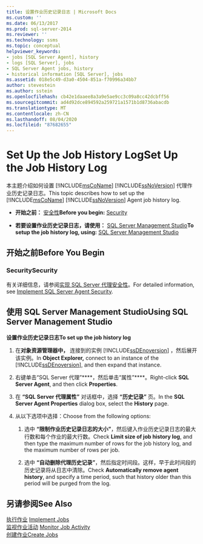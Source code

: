 ```yaml
---
title: 设置作业历史记录日志 | Microsoft Docs
ms.custom: ''
ms.date: 06/13/2017
ms.prod: sql-server-2014
ms.reviewer: ''
ms.technology: ssms
ms.topic: conceptual
helpviewer_keywords:
- jobs [SQL Server Agent], history
- logs [SQL Server], jobs
- SQL Server Agent jobs, history
- historical information [SQL Server], jobs
ms.assetid: 018e5c49-d3a0-4504-851a-f70996a34bb7
author: stevestein
ms.author: sstein
ms.openlocfilehash: cb42e1daaee8a3a9e5ae9cc3c09a8cc42dcbff56
ms.sourcegitcommit: ad4d92dce894592a259721a1571b1d8736abacdb
ms.translationtype: MT
ms.contentlocale: zh-CN
ms.lasthandoff: 08/04/2020
ms.locfileid: "87682655"
---
```

# <a name="set-up-the-job-history-log"></a><span data-ttu-id="0deea-102">Set Up the Job History Log</span><span class="sxs-lookup"><span data-stu-id="0deea-102">Set Up the Job History Log</span></span>
  <span data-ttu-id="0deea-103">本主题介绍如何设置 [!INCLUDE[msCoName](../../includes/msconame-md.md)] [!INCLUDE[ssNoVersion](../../includes/ssnoversion-md.md)] 代理作业历史记录日志。</span><span class="sxs-lookup"><span data-stu-id="0deea-103">This topic describes how to set up the [!INCLUDE[msCoName](../../includes/msconame-md.md)] [!INCLUDE[ssNoVersion](../../includes/ssnoversion-md.md)] Agent job history log.</span></span>  
  
-   <span data-ttu-id="0deea-104">**开始之前：** [安全性](#Security)</span><span class="sxs-lookup"><span data-stu-id="0deea-104">**Before you begin:**  [Security](#Security)</span></span>  
  
-   <span data-ttu-id="0deea-105">**若要设置作业历史记录日志，请使用：**  [SQL Server Management Studio](#SSMS)</span><span class="sxs-lookup"><span data-stu-id="0deea-105">**To setup the job history log, using:**  [SQL Server Management Studio](#SSMS)</span></span>  
  
##  <a name="before-you-begin"></a><a name="BeforeYouBegin"></a> <span data-ttu-id="0deea-106">开始之前</span><span class="sxs-lookup"><span data-stu-id="0deea-106">Before You Begin</span></span>  
  
###  <a name="security"></a><a name="Security"></a> <span data-ttu-id="0deea-107">Security</span><span class="sxs-lookup"><span data-stu-id="0deea-107">Security</span></span>  
 <span data-ttu-id="0deea-108">有关详细信息，请参阅[实现 SQL Server 代理安全性](implement-sql-server-agent-security.md)。</span><span class="sxs-lookup"><span data-stu-id="0deea-108">For detailed information, see [Implement SQL Server Agent Security](implement-sql-server-agent-security.md).</span></span>  
  
##  <a name="using-sql-server-management-studio"></a><a name="SSMS"></a> <span data-ttu-id="0deea-109">使用 SQL Server Management Studio</span><span class="sxs-lookup"><span data-stu-id="0deea-109">Using SQL Server Management Studio</span></span>  
 <span data-ttu-id="0deea-110">**设置作业历史记录日志**</span><span class="sxs-lookup"><span data-stu-id="0deea-110">**To set up the job history log**</span></span>  
  
1.  <span data-ttu-id="0deea-111">在**对象资源管理器中，** 连接到的实例 [!INCLUDE[ssDEnoversion](../../includes/ssdenoversion-md.md)] ，然后展开该实例。</span><span class="sxs-lookup"><span data-stu-id="0deea-111">In **Object Explorer,** connect to an instance of the [!INCLUDE[ssDEnoversion](../../includes/ssdenoversion-md.md)], and then expand that instance.</span></span>  
  
2.  <span data-ttu-id="0deea-112">右键单击“SQL Server 代理”\*\*\*\*，然后单击“属性”\*\*\*\*。</span><span class="sxs-lookup"><span data-stu-id="0deea-112">Right-click **SQL Server Agent**, and then click **Properties**.</span></span>  
  
3.  <span data-ttu-id="0deea-113">在 **“SQL Server 代理属性”** 对话框中，选择 **“历史记录”** 页。</span><span class="sxs-lookup"><span data-stu-id="0deea-113">In the **SQL Server Agent Properties** dialog box, select the **History** page.</span></span>  
  
4.  <span data-ttu-id="0deea-114">从以下选项中选择：</span><span class="sxs-lookup"><span data-stu-id="0deea-114">Choose from the following options:</span></span>  
  
    1.  <span data-ttu-id="0deea-115">选中 **“限制作业历史记录日志的大小”**，然后键入作业历史记录日志的最大行数和每个作业的最大行数。</span><span class="sxs-lookup"><span data-stu-id="0deea-115">Check **Limit size of job history log**, and then type the maximum number of rows for the job history log, and the maximum number of rows per job.</span></span>  
  
    2.  <span data-ttu-id="0deea-116">选中 **“自动删除代理历史记录”**，然后指定时间段。这样，早于此时间段的历史记录将从日志中清除。</span><span class="sxs-lookup"><span data-stu-id="0deea-116">Check **Automatically remove agent history**, and specify a time period, such that history older than this period will be purged from the log.</span></span>  
  
## <a name="see-also"></a><span data-ttu-id="0deea-117">另请参阅</span><span class="sxs-lookup"><span data-stu-id="0deea-117">See Also</span></span>  
 <span data-ttu-id="0deea-118">[执行作业](implement-jobs.md) </span><span class="sxs-lookup"><span data-stu-id="0deea-118">[Implement Jobs](implement-jobs.md) </span></span>  
 <span data-ttu-id="0deea-119">[监视作业活动](monitor-job-activity.md) </span><span class="sxs-lookup"><span data-stu-id="0deea-119">[Monitor Job Activity](monitor-job-activity.md) </span></span>  
 [<span data-ttu-id="0deea-120">创建作业</span><span class="sxs-lookup"><span data-stu-id="0deea-120">Create Jobs</span></span>](create-jobs.md)  
  
  
